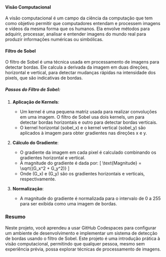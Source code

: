 #### Visão Computacional

A visão computacional é um campo da ciência da computação que tem como objetivo permitir que computadores entendam e processem imagens e vídeos da mesma forma que os humanos. Ela envolve métodos para adquirir, processar, analisar e entender imagens do mundo real para produzir informações numéricas ou simbólicas.

#### Filtro de Sobel

O filtro de Sobel é uma técnica usada em processamento de imagens para detectar bordas. Ele calcula a derivada da imagem em duas direções, horizontal e vertical, para detectar mudanças rápidas na intensidade dos pixels, que são indicativas de bordas.

##### Passos do Filtro de Sobel:

1. **Aplicação de Kernels**:
   - Um kernel é uma pequena matriz usada para realizar convoluções em uma imagem. O filtro de Sobel usa dois kernels, um para detectar bordas horizontais e outro para detectar bordas verticais.
   - O kernel horizontal (sobel_x) e o kernel vertical (sobel_y) são aplicados à imagem para obter gradientes nas direções x e y.

2. **Cálculo do Gradiente**:
   - O gradiente da imagem em cada pixel é calculado combinando os gradientes horizontal e vertical.
   - A magnitude do gradiente é dada por:
     \[
     \text{Magnitude} = \sqrt{(G_x^2 + G_y^2)}
     \]
   - Onde \(G_x\) e \(G_y\) são os gradientes horizontais e verticais, respectivamente.

3. **Normalização**:
   - A magnitude do gradiente é normalizada para o intervalo de 0 a 255 para ser exibida como uma imagem de bordas.

### Resumo

Neste projeto, você aprendeu a usar GitHub Codespaces para configurar um ambiente de desenvolvimento e implementar um sistema de detecção de bordas usando o filtro de Sobel. Este projeto é uma introdução prática à visão computacional, permitindo que qualquer pessoa, mesmo sem experiência prévia, possa explorar técnicas de processamento de imagens.